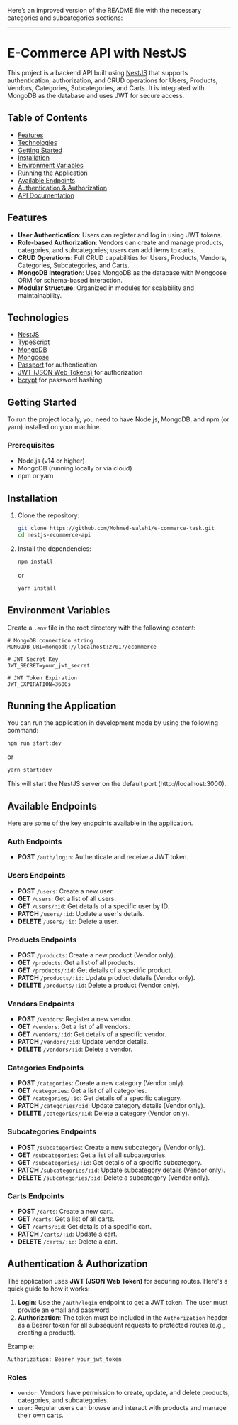 Here’s an improved version of the README file with the necessary categories and subcategories sections:

---

# **E-Commerce API with NestJS**

This project is a backend API built using [NestJS](https://nestjs.com/) that supports authentication, authorization, and CRUD operations for Users, Products, Vendors, Categories, Subcategories, and Carts. It is integrated with MongoDB as the database and uses JWT for secure access.

## **Table of Contents**

- [Features](#features)
- [Technologies](#technologies)
- [Getting Started](#getting-started)
- [Installation](#installation)
- [Environment Variables](#environment-variables)
- [Running the Application](#running-the-application)
- [Available Endpoints](#available-endpoints)
- [Authentication & Authorization](#authentication--authorization)
- [API Documentation](#api-documentation)

## **Features**

- **User Authentication**: Users can register and log in using JWT tokens.
- **Role-based Authorization**: Vendors can create and manage products, categories, and subcategories; users can add items to carts.
- **CRUD Operations**: Full CRUD capabilities for Users, Products, Vendors, Categories, Subcategories, and Carts.
- **MongoDB Integration**: Uses MongoDB as the database with Mongoose ORM for schema-based interaction.
- **Modular Structure**: Organized in modules for scalability and maintainability.

## **Technologies**

- [NestJS](https://nestjs.com/)
- [TypeScript](https://www.typescriptlang.org/)
- [MongoDB](https://www.mongodb.com/)
- [Mongoose](https://mongoosejs.com/)
- [Passport](http://www.passportjs.org/) for authentication
- [JWT (JSON Web Tokens)](https://jwt.io/) for authorization
- [bcrypt](https://www.npmjs.com/package/bcrypt) for password hashing

## **Getting Started**

To run the project locally, you need to have Node.js, MongoDB, and npm (or yarn) installed on your machine.

### **Prerequisites**

- Node.js (v14 or higher)
- MongoDB (running locally or via cloud)
- npm or yarn

## **Installation**

1. Clone the repository:

    ```bash
    git clone https://github.com/Mohmed-saleh1/e-commerce-task.git
    cd nestjs-ecommerce-api
    ```

2. Install the dependencies:

    ```bash
    npm install
    ```

    or

    ```bash
    yarn install
    ```

## **Environment Variables**

Create a `.env` file in the root directory with the following content:

```env
# MongoDB connection string
MONGODB_URI=mongodb://localhost:27017/ecommerce

# JWT Secret Key
JWT_SECRET=your_jwt_secret

# JWT Token Expiration
JWT_EXPIRATION=3600s
```

## **Running the Application**

You can run the application in development mode by using the following command:

```bash
npm run start:dev
```

or

```bash
yarn start:dev
```

This will start the NestJS server on the default port (http://localhost:3000).

## **Available Endpoints**

Here are some of the key endpoints available in the application.

### **Auth Endpoints**

- **POST** `/auth/login`: Authenticate and receive a JWT token.

### **Users Endpoints**

- **POST** `/users`: Create a new user.
- **GET** `/users`: Get a list of all users.
- **GET** `/users/:id`: Get details of a specific user by ID.
- **PATCH** `/users/:id`: Update a user's details.
- **DELETE** `/users/:id`: Delete a user.

### **Products Endpoints**

- **POST** `/products`: Create a new product (Vendor only).
- **GET** `/products`: Get a list of all products.
- **GET** `/products/:id`: Get details of a specific product.
- **PATCH** `/products/:id`: Update product details (Vendor only).
- **DELETE** `/products/:id`: Delete a product (Vendor only).

### **Vendors Endpoints**

- **POST** `/vendors`: Register a new vendor.
- **GET** `/vendors`: Get a list of all vendors.
- **GET** `/vendors/:id`: Get details of a specific vendor.
- **PATCH** `/vendors/:id`: Update vendor details.
- **DELETE** `/vendors/:id`: Delete a vendor.

### **Categories Endpoints**

- **POST** `/categories`: Create a new category (Vendor only).
- **GET** `/categories`: Get a list of all categories.
- **GET** `/categories/:id`: Get details of a specific category.
- **PATCH** `/categories/:id`: Update category details (Vendor only).
- **DELETE** `/categories/:id`: Delete a category (Vendor only).

### **Subcategories Endpoints**

- **POST** `/subcategories`: Create a new subcategory (Vendor only).
- **GET** `/subcategories`: Get a list of all subcategories.
- **GET** `/subcategories/:id`: Get details of a specific subcategory.
- **PATCH** `/subcategories/:id`: Update subcategory details (Vendor only).
- **DELETE** `/subcategories/:id`: Delete a subcategory (Vendor only).

### **Carts Endpoints**

- **POST** `/carts`: Create a new cart.
- **GET** `/carts`: Get a list of all carts.
- **GET** `/carts/:id`: Get details of a specific cart.
- **PATCH** `/carts/:id`: Update a cart.
- **DELETE** `/carts/:id`: Delete a cart.

## **Authentication & Authorization**

The application uses **JWT (JSON Web Token)** for securing routes. Here's a quick guide to how it works:

1. **Login**: Use the `/auth/login` endpoint to get a JWT token. The user must provide an email and password.
2. **Authorization**: The token must be included in the `Authorization` header as a Bearer token for all subsequent requests to protected routes (e.g., creating a product).

Example:

```
Authorization: Bearer your_jwt_token
```

### **Roles**

- `vendor`: Vendors have permission to create, update, and delete products, categories, and subcategories.
- `user`: Regular users can browse and interact with products and manage their own carts.